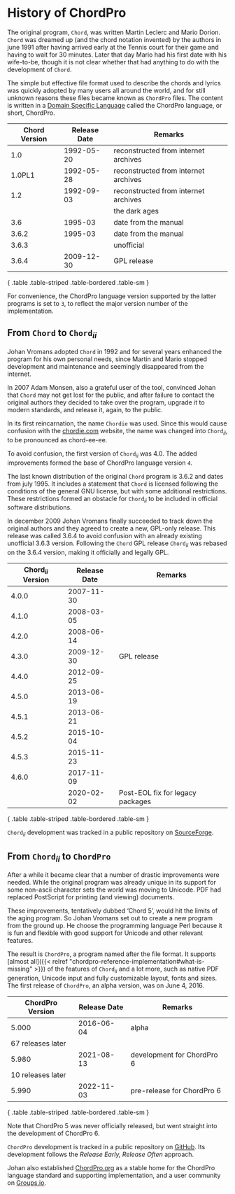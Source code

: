 # History of ChordPro

The original program, `Chord`, was written
Martin Leclerc and Mario Dorion.
`Chord` was dreamed up (and the chord notation
invented) by the authors in june 1991 after having arrived early at
the Tennis court for their game and having to wait for 30 minutes.
Later that day Mario had his first date with his wife-to-be, though it
is not clear whether that had anything to do with the development of
`Chord`.

The simple but effective file format used to describe the chords and
lyrics was quickly adopted by many users all around the world, and for
still unknown reasons these files became known as `ChordPro` files.
The content is written in a [Domain Specific Language](https://en.wikipedia.org/wiki/Domain-specific_language) called the
ChordPro language, or short, ChordPro.

| Chord Version | Release Date | Remarks                              |
|---------------|--------------|--------------------------------------|
| 1.0           | 1992-05-20   | reconstructed from internet archives |
| 1.0PL1        | 1992-05-28   | reconstructed from internet archives |
| 1.2           | 1992-09-03   | reconstructed from internet archives |
|               |              | the dark ages                        |
| 3.6           | 1995-03      | date from the manual                 |
| 3.6.2         | 1995-03      | date from the manual                 |
| 3.6.3         |              | unofficial                           |
| 3.6.4         | 2009-12-30   | GPL release                          |
{ .table .table-striped .table-bordered .table-sm }

For convenience, the ChordPro language version supported by the latter
programs is set to `3`, to reflect the major version number of the
implementation.

## From `Chord` to `Chord`<sub><i>ii</i></sub>

Johan Vromans adopted `Chord` in 1992 and for several
years enhanced the program for his own personal needs,
since Martin and Mario stopped development and maintenance
and seemingly disappeared from the internet.

In 2007 Adam Monsen, also a grateful user of the tool, convinced
Johan that `Chord` may not get lost for the public, and after failure
to contact the original authors they decided to take over the program,
upgrade it to modern standards, and release it, again, to the
public. 

In its first reincarnation, the name `Chordie` was used.
Since this would cause confusion with the [chordie.com](https://www.chordie.com) website,
the name was changed into `Chord`<sub><i>ii</i></sub>,
to be pronounced as chord-ee-ee.

To avoid confusion, the first version of `Chord`<sub><i>ii</i></sub> was 4.0.
The added improvements formed the base of ChordPro language version `4`.

The last known distribution of the original `Chord`
program is 3.6.2 and dates from july 1995. It includes a statement
that `Chord` is licensed following the conditions of the
general GNU license, but with some additional restrictions. These
restrictions formed an obstacle for
`Chord`<sub><i>ii</i></sub> to be included in official
software distributions.

In december 2009 Johan Vromans finally succeeded to track down the
original authors and they agreed to create a new, GPL-only release.
This release was called 3.6.4 to avoid confusion with an already
existing unofficial 3.6.3 version. Following the `Chord` GPL release
`Chord`<sub><i>ii</i></sub> was rebased on the 3.6.4 version, making
it officially and legally GPL.

| Chord<sub><i>ii</i></sub> Version | Release Date | Remarks      |
|---------------|--------------|----------------------------------|
| 4.0.0         | 2007-11-30   |                                  |
| 4.1.0         | 2008-03-05   |                                  |
| 4.2.0         | 2008-06-14   |                                  |
| 4.3.0         | 2009-12-30   | GPL release                      |
| 4.4.0         | 2012-09-25   |                                  |
| 4.5.0         | 2013-06-19   |                                  |
| 4.5.1         | 2013-06-21   |                                  |
| 4.5.2         | 2015-10-04   |                                  |
| 4.5.3         | 2015-11-23   |                                  |
| 4.6.0         | 2017-11-09   |                                  |
|               | 2020-02-02   | Post-EOL fix for legacy packages |
{ .table .table-striped .table-bordered .table-sm }

`Chord`<sub><i>ii</i></sub> development was tracked in a public repository on
[SourceForge](https://sourceforge.net/projects/chordii).


## From `Chord`<sub><i>ii</i></sub> to `ChordPro`

After a while it became clear that a number of drastic
improvements were needed. While the original program was already
unique in its support for some non-ascii character sets the world was
moving to Unicode. PDF had replaced PostScript for printing (and
viewing) documents.

These improvements, tentatively dubbed ‘Chord 5’,
would hit the limits of the aging program.
So Johan Vromans set out to create a new program from the ground up.
He choose the programming language Perl because it is fun and flexible
with good support for Unicode and other relevant features.

The result is `ChordPro`, a program named after the file format.
It supports [almost all]({{< relref "chordpro-reference-implementation#what-is-missing" >}}) of the features of `Chord`<sub><i>ii</i></sub> and a lot more,
such as native PDF generation, Unicode input and fully customizable layout, fonts and sizes.
The first release of `ChordPro`, an alpha version, was on June 4, 2016. 

| ChordPro Version  | Release Date | Remarks                    |
|-------------------|--------------|----------------------------|
| 5.000             | 2016-06-04   | alpha                      |
| 67 releases later |              |                            |
| 5.980             | 2021-08-13   | development for ChordPro 6 |
| 10 releases later |              |                            |
| 5.990             | 2022-11-03   | pre-release for ChordPro 6 |
{ .table .table-striped .table-bordered .table-sm }

Note that ChordPro 5 was never officially released, but went straight
into the development of ChordPro 6.

`ChordPro` development is tracked in a public repository on
[GitHub](https://github.com/chordpro/chordpro).
Its development follows the _Release Early, Release Often_ approach.
 
Johan also established [ChordPro.org](https://www.chordpro.org) as
a stable home for the ChordPro language standard and supporting
implementation, and a user community on [Groups.io](https://groups.io/g/ChordPro).

